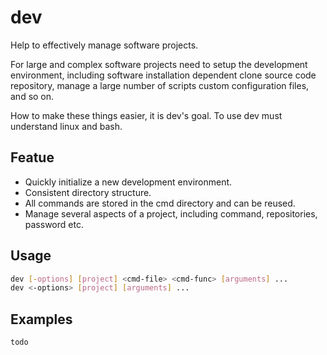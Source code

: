 # dev

Help to effectively manage software projects.

For large and complex software projects need to setup the development environment, including software installation dependent clone source code repository, manage a large number of scripts custom configuration files, and so on.

How to make these things easier, it is dev's goal. To use dev must understand linux and bash.

## Featue

* Quickly initialize a new development environment.
* Consistent directory structure.
* All commands are stored in the cmd directory and can be reused.
* Manage several aspects of a project, including command, repositories, password etc.

## Usage

```sh
dev [-options] [project] <cmd-file> <cmd-func> [arguments] ...
dev <-options> [project] [arguments] ...
```
## Examples

```sh
todo
```
